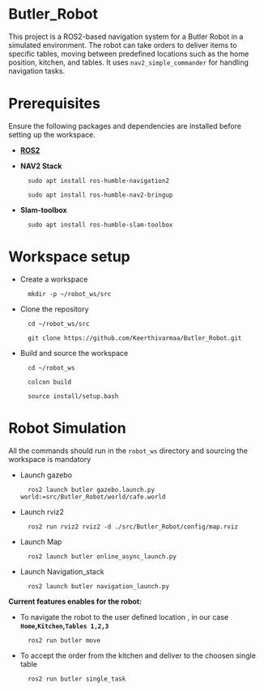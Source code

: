 # Butler_Robot

This project is a ROS2-based navigation system for a Butler Robot in a simulated environment. The robot can take orders to deliver items to specific tables, moving between predefined locations such as the home position, kitchen, and tables. It uses `nav2_simple_commander` for handling navigation tasks.

# Prerequisites

Ensure the following packages and dependencies are installed before setting up the workspace.

- **[ROS2](https://docs.ros.org/en/humble/Installation/Ubuntu-Install-Debs.html)**

- **NAV2 Stack**

        sudo apt install ros-humble-navigation2

        sudo apt install ros-humble-nav2-bringup

- **Slam-toolbox**

        sudo apt install ros-humble-slam-toolbox

# Workspace setup

- Create a workspace

        mkdir -p ~/robot_ws/src

- Clone the repository
        
        cd ~/robot_ws/src

        git clone https://github.com/Keerthivarmaa/Butler_Robot.git

- Build and source the workspace

        cd ~/robot_ws

        colcon build

        source install/setup.bash

# Robot Simulation

All the commands should run in the `robot_ws` directory and sourcing the workspace is mandatory

- Launch gazebo

        ros2 launch butler gazebo.launch.py world:=src/Butler_Robot/world/cafe.world

- Launch rviz2

        ros2 run rviz2 rviz2 -d ./src/Butler_Robot/config/map.rviz

- Launch Map 

        ros2 launch butler online_async_launch.py

- Launch Navigation_stack

        ros2 launch butler navigation_launch.py

**Current features enables for the robot:**

- To navigate the robot to the user defined location , in our case **`Home`,`Kitchen`,`Tables 1,2,3`**

        ros2 run butler move

- To accept the order from the kitchen and deliver to the choosen single table

        ros2 run butler single_task




